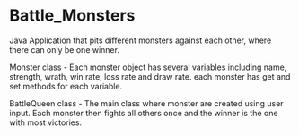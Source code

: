 # Battle_Monsters
Java Application that pits different monsters against each other, where there can only be one winner.


Monster class - Each monster object has several variables including name, strength, wrath, win rate, loss rate and draw rate. each monster has get and set methods for each variable.

BattleQueen class - The main class where monster are created using user input. Each monster then fights all others once and the winner is the one with most victories.

